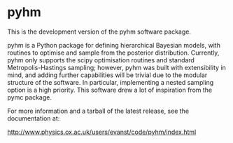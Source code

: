 pyhm
====

This is the development version of the pyhm software package. 

pyhm is a Python package for defining hierarchical Bayesian models, with routines to optimise and sample from the posterior distribution. Currently, pyhm only supports the scipy optimisation routines and standard Metropolis-Hastings sampling; however, pyhm was built with extensibility in mind, and adding further capabilities will be trivial due to the modular structure of the software. In particular, implementing a nested sampling option is a high priority. This software drew a lot of inspiration from the pymc package.

For more information and a tarball of the latest release, see the documentation at:

http://www.physics.ox.ac.uk/users/evanst/code/pyhm/index.html

